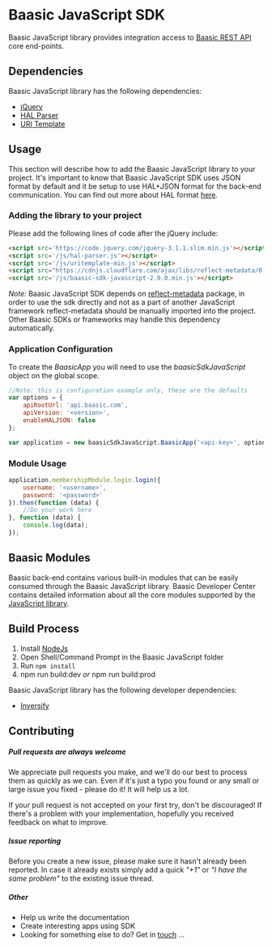 # Baasic JavaScript SDK

Baasic JavaScript library provides integration access to [Baasic REST API](http://dev.baasic.com/api/reference/home) core end-points.

## Dependencies

Baasic JavaScript library has the following dependencies:

* [jQuery](https://jquery.com/) 
* [HAL Parser](https://github.com/Baasic/angular-hal)
* [URI Template](https://github.com/Baasic/uritemplate-js)

## Usage

This section will describe how to add the Baasic JavaScript library to your project. It's important to know that Baasic JavaScript SDK uses JSON format by default and it be setup to use HAL+JSON format for the back-end communication. You can find out more about HAL format [here](http://stateless.co/hal_specification.html).

### Adding the library to your project

Please add the following lines of code after the jQuery include:

```html
<script src='https://code.jquery.com/jquery-3.1.1.slim.min.js'></script>
<script src='/js/hal-parser.js'></script>
<script src='/js/uritemplate-min.js'></script>
<script src="https://cdnjs.cloudflare.com/ajax/libs/reflect-metadata/0.1.10/Reflect.min.js"></script>
<script src='/js/baasic-sdk-javascript-2.0.0.min.js'></script>
```

*Note:* Baasic JavaScript SDK depends on [reflect-metadata](https://github.com/rbuckton/reflect-metadata) package, in order to use the sdk directly and not as a part of another JavaScript framework reflect-metadata should be manually imported into the project. Other Baasic SDKs or frameworks may handle this dependency automatically.

### Application Configuration

To create the _BaasicApp_ you will need to use the _baasicSdkJavaScript_ object on the global scope.

```javascript
//Note: this is configuration example only, these are the defaults  
var options = {    
    apiRootUrl: 'api.baasic.com',
    apiVersion: '<version>',
    enableHALJSON: false
};

var application = new baasicSdkJavaScript.BaasicApp('<api-key>', options);
```

### Module Usage

```javascript
application.membershipModule.login.login({
    username: '<username>',
    password: '<password>'
}).then(function (data) {
    //Do your work here
}, function (data) {
    console.log(data);
});
```


## Baasic Modules

Baasic back-end contains various built-in modules that can be easily consumed through the Baasic JavaScript library. Baasic Developer Center contains detailed information about all the core modules supported by the [JavaScript library](http://dev.baasic.com/sdk#JavaScript).

## Build Process

1. Install [NodeJs](http://nodejs.org/download/)
2. Open Shell/Command Prompt in the Baasic JavaScript folder
3. Run `npm install`
4. npm run build:dev _or_ npm run build:prod

Baasic JavaScript library has the following developer dependencies:

* [Inversify](http://inversify.io/) 

## Contributing

##### Pull requests are always welcome

We appreciate pull requests you make, and we'll do our best to process them as quickly as we can. Even if it's just a typo you found or any small or large issue you fixed - please do it! It will help us a lot.

If your pull request is not accepted on your first try, don't be discouraged! If there's a problem with your implementation, hopefully you received feedback on what to improve.

##### Issue reporting

Before you create a new issue, please make sure it hasn't already been reported. In case it already exists simply add a quick _"+1"_ or _"I have the same problem"_ to the existing issue thread.

##### Other

* Help us write the documentation
* Create interesting apps using SDK
* Looking for something else to do? Get in <u>touch</u> ...
